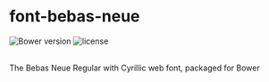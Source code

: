 # font-bebas-neue
![Bower version](https://img.shields.io/bower/v/font-bebas-neue.svg) 
![license](https://img.shields.io/badge/license-MIT-blue.svg)

<br/>
The Bebas Neue Regular with Cyrillic web font, packaged for Bower
